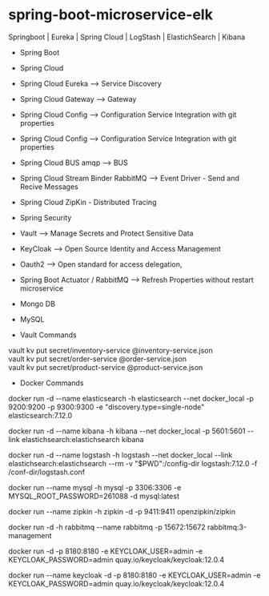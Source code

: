 # spring-boot-microservice-elk
Springboot | Eureka | Spring Cloud | LogStash | ElastichSearch | Kibana

* Spring Boot 
* Spring Cloud
* Spring Cloud Eureka --> Service Discovery
* Spring Cloud Gateway --> Gateway
* Spring Cloud Config --> Configuration Service Integration with git properties
* Spring Cloud Config --> Configuration Service Integration with git properties
* Spring Cloud BUS amqp --> BUS 
* Spring Cloud Stream Binder RabbitMQ --> Event Driver - Send and Recive Messages
* Spring Cloud ZipKin - Distributed Tracing 
* Spring Security
* Vault --> Manage Secrets and Protect Sensitive Data
* KeyCloak --> Open Source Identity and Access Management
* Oauth2 --> Open standard for access delegation,
* Spring Boot Actuator / RabbitMQ --> Refresh Properties without restart microservice
* Mongo DB
* MySQL

* Vault Commands

vault kv put secret/inventory-service @inventory-service.json  
vault kv put secret/order-service @order-service.json  
vault kv put secret/product-service @product-service.json  

* Docker Commands


docker run -d --name elasticsearch -h elasticsearch --net docker_local -p 9200:9200 -p 9300:9300 -e "discovery.type=single-node" elasticsearch:7.12.0  

docker run -d --name kibana -h kibana --net docker_local -p 5601:5601  --link elastichsearch:elastichsearch kibana  

docker run -d --name logstash -h logstash --net docker_local --link elastichsearch:elastichsearch --rm -v "$PWD":/config-dir logstash:7.12.0 -f /conf-dir/logstash.conf  

docker run --name mysql -h mysql -p 3306:3306 -e MYSQL_ROOT_PASSWORD=261088 -d mysql:latest  

docker run --name zipkin -h zipkin -d -p 9411:9411 openzipkin/zipkin  

docker run -d -h rabbitmq --name rabbitmq -p 15672:15672 rabbitmq:3-management  

docker run -d -p 8180:8180 -e KEYCLOAK_USER=admin -e KEYCLOAK_PASSWORD=admin quay.io/keycloak/keycloak:12.0.4  

docker run --name keycloak -d -p 8180:8180 -e KEYCLOAK_USER=admin -e KEYCLOAK_PASSWORD=admin quay.io/keycloak/keycloak:12.0.4  
